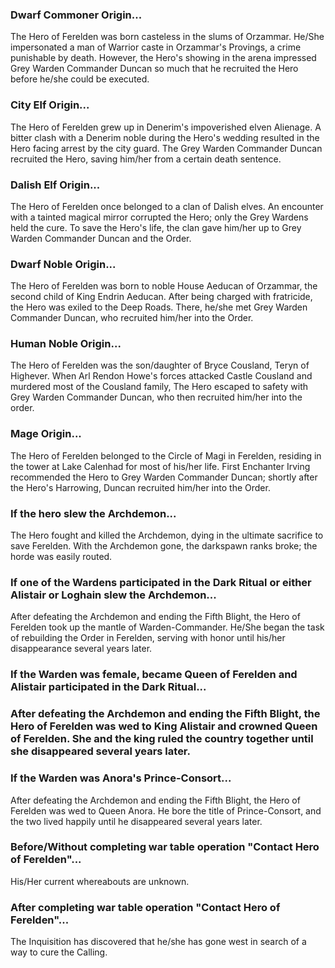 <h3> Dwarf Commoner Origin... </h3>

The Hero of Ferelden was born casteless in the slums of Orzammar. He/She impersonated a man of Warrior caste in Orzammar's Provings, a crime punishable by death. However, the Hero's showing in the arena impressed Grey Warden Commander Duncan so much that he recruited the Hero before he/she could be executed.
<divsion>

<h3> City Elf Origin... </h3>

The Hero of Ferelden grew up in Denerim's impoverished elven Alienage. A bitter clash with a Denerim noble during the Hero's wedding resulted in the Hero facing arrest by the city guard. The Grey Warden Commander Duncan recruited the Hero, saving him/her from a certain death sentence.
<division>

<h3> Dalish Elf Origin... </h3>

The Hero of Ferelden once belonged to a clan of Dalish elves. An encounter with a tainted magical mirror corrupted the Hero; only the Grey Wardens held the cure. To save the Hero's life, the clan gave him/her up to Grey Warden Commander Duncan and the Order.
<division>

<h3> Dwarf Noble Origin... </h3>

The Hero of Ferelden was born to noble House Aeducan of Orzammar, the second child of King Endrin Aeducan. After being charged with fratricide, the Hero was exiled to the Deep Roads. There, he/she met Grey Warden Commander Duncan, who recruited him/her into the Order.
<division>

<h3> Human Noble Origin... </h3>

The Hero of Ferelden was the son/daughter of Bryce Cousland, Teryn of Highever. When Arl Rendon Howe's forces attacked Castle Cousland and murdered most of the Cousland family, The Hero escaped to safety with Grey Warden Commander Duncan, who then recruited him/her into the order.
<division>

<h3> Mage Origin... </h3>

The Hero of Ferelden belonged to the Circle of Magi in Ferelden, residing in the tower at Lake Calenhad for most of his/her life. First Enchanter Irving recommended the Hero to Grey Warden Commander Duncan; shortly after the Hero's Harrowing, Duncan recruited him/her into the Order.
<division>

<h3> If the hero slew the Archdemon... </h3>

The Hero fought and killed the Archdemon, dying in the ultimate sacrifice to save Ferelden. With the Archdemon gone, the darkspawn ranks broke; the horde was easily routed.
<division>

<h3> If one of the Wardens participated in the Dark Ritual or either Alistair or Loghain slew the Archdemon... </h3>

After defeating the Archdemon and ending the Fifth Blight, the Hero of Ferelden took up the mantle of Warden-Commander. He/She began the task of rebuilding the Order in Ferelden, serving with honor until his/her disappearance several years later.
<division>

<h3> If the Warden was female, became Queen of Ferelden and Alistair participated in the Dark Ritual... <h3>

After defeating the Archdemon and ending the Fifth Blight, the Hero of Ferelden was wed to King Alistair and crowned Queen of Ferelden. She and the king ruled the country together until she disappeared several years later.
<division>

<h3> If the Warden was Anora's Prince-Consort... </h3>

After defeating the Archdemon and ending the Fifth Blight, the Hero of Ferelden was wed to Queen Anora. He bore the title of Prince-Consort, and the two lived happily until he disappeared several years later.
<division>

<h3> Before/Without completing war table operation "Contact Hero of Ferelden"... </h3>

His/Her current whereabouts are unknown.
<division>

<h3> After completing war table operation "Contact Hero of Ferelden"... </h3>

The Inquisition has discovered that he/she has gone west in search of a way to cure the Calling.
